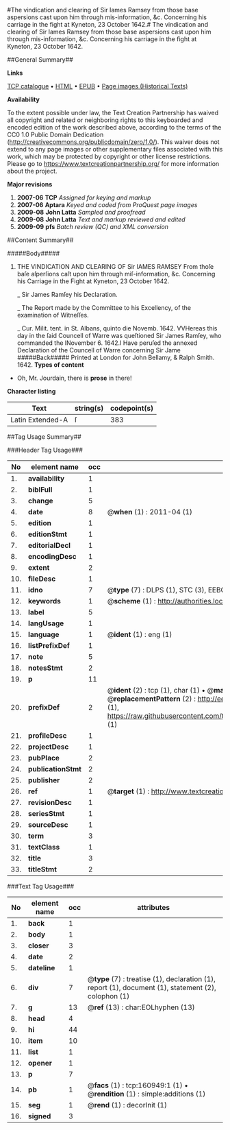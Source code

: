 #The vindication and clearing of Sir Iames Ramsey from those base aspersions cast upon him through mis-information, &c. Concerning his carriage in the fight at Kyneton, 23 October 1642.#
The vindication and clearing of Sir Iames Ramsey from those base aspersions cast upon him through mis-information, &c. Concerning his carriage in the fight at Kyneton, 23 October 1642.

##General Summary##

**Links**

[TCP catalogue](http://www.ota.ox.ac.uk/tcp/)  • 
[HTML](http://tei.it.ox.ac.uk/tcp/Texts-HTML/free/A95/A95933.html)  • 
[EPUB](http://tei.it.ox.ac.uk/tcp/Texts-EPUB/free/A95/A95933.epub) • 
[Page images (Historical Texts)](https://historicaltexts.jisc.ac.uk/eebo-99871149e)

**Availability**

To the extent possible under law, the Text Creation Partnership has waived all copyright and related or neighboring rights to this keyboarded and encoded edition of the work described above, according to the terms of the CC0 1.0 Public Domain Dedication (http://creativecommons.org/publicdomain/zero/1.0/). This waiver does not extend to any page images or other supplementary files associated with this work, which may be protected by copyright or other license restrictions. Please go to https://www.textcreationpartnership.org/ for more information about the project.

**Major revisions**

1. __2007-06__ __TCP__ *Assigned for keying and markup*
1. __2007-06__ __Aptara__ *Keyed and coded from ProQuest page images*
1. __2009-08__ __John Latta__ *Sampled and proofread*
1. __2009-08__ __John Latta__ *Text and markup reviewed and edited*
1. __2009-09__ __pfs__ *Batch review (QC) and XML conversion*

##Content Summary##

#####Body#####

1. THE VINDICATION AND
CLEARING OF Sir IAMES RAMSEY
From thoſe baſe aſperſions caſt upon him through miſ-information, &c.
Concerning his Carriage in the Fight at Kyneton, 23 October 1642.

    _ Sir James Ramſey his Declaration.

    _ The Report made by the Committee to his Excellency, of the examination of Witneſſes.

    _ Cur. Milit. tent. in St. Albans, quinto die Novemb. 1642.
VVHereas this day in the ſaid Councell of Warre was queſtioned Sir James Ramſey, who commanded the lNovember 6. 1642.I Have peruſed the annexed Declaration of the Councell of Warre concerning Sir Jame
#####Back#####
Printed at London for John Bellamy, & Ralph Smith. 1642.
**Types of content**

  * Oh, Mr. Jourdain, there is **prose** in there!

**Character listing**


|Text|string(s)|codepoint(s)|
|---|---|---|
|Latin Extended-A|ſ|383|

##Tag Usage Summary##

###Header Tag Usage###

|No|element name|occ|attributes|
|---|---|---|---|
|1.|__availability__|1||
|2.|__biblFull__|1||
|3.|__change__|5||
|4.|__date__|8| @__when__ (1) : 2011-04 (1)|
|5.|__edition__|1||
|6.|__editionStmt__|1||
|7.|__editorialDecl__|1||
|8.|__encodingDesc__|1||
|9.|__extent__|2||
|10.|__fileDesc__|1||
|11.|__idno__|7| @__type__ (7) : DLPS (1), STC (3), EEBO-CITATION (1), PROQUEST (1), VID (1)|
|12.|__keywords__|1| @__scheme__ (1) : http://authorities.loc.gov/ (1)|
|13.|__label__|5||
|14.|__langUsage__|1||
|15.|__language__|1| @__ident__ (1) : eng (1)|
|16.|__listPrefixDef__|1||
|17.|__note__|5||
|18.|__notesStmt__|2||
|19.|__p__|11||
|20.|__prefixDef__|2| @__ident__ (2) : tcp (1), char (1)  •  @__matchPattern__ (2) : ([0-9\-]+):([0-9IVX]+) (1), (.+) (1)  •  @__replacementPattern__ (2) : http://eebo.chadwyck.com/downloadtiff?vid=$1&page=$2 (1), https://raw.githubusercontent.com/textcreationpartnership/Texts/master/tcpchars.xml#$1 (1)|
|21.|__profileDesc__|1||
|22.|__projectDesc__|1||
|23.|__pubPlace__|2||
|24.|__publicationStmt__|2||
|25.|__publisher__|2||
|26.|__ref__|1| @__target__ (1) : http://www.textcreationpartnership.org/docs/. (1)|
|27.|__revisionDesc__|1||
|28.|__seriesStmt__|1||
|29.|__sourceDesc__|1||
|30.|__term__|3||
|31.|__textClass__|1||
|32.|__title__|3||
|33.|__titleStmt__|2||


###Text Tag Usage###

|No|element name|occ|attributes|
|---|---|---|---|
|1.|__back__|1||
|2.|__body__|1||
|3.|__closer__|3||
|4.|__date__|2||
|5.|__dateline__|1||
|6.|__div__|7| @__type__ (7) : treatise (1), declaration (1), report (1), document (1), statement (2), colophon (1)|
|7.|__g__|13| @__ref__ (13) : char:EOLhyphen (13)|
|8.|__head__|4||
|9.|__hi__|44||
|10.|__item__|10||
|11.|__list__|1||
|12.|__opener__|1||
|13.|__p__|7||
|14.|__pb__|1| @__facs__ (1) : tcp:160949:1 (1)  •  @__rendition__ (1) : simple:additions (1)|
|15.|__seg__|1| @__rend__ (1) : decorInit (1)|
|16.|__signed__|3||
